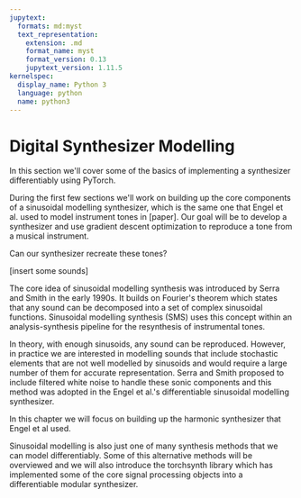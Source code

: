 ```yaml
---
jupytext:
  formats: md:myst
  text_representation:
    extension: .md
    format_name: myst
    format_version: 0.13
    jupytext_version: 1.11.5
kernelspec:
  display_name: Python 3
  language: python
  name: python3
---
```


# Digital Synthesizer Modelling

In this section we'll cover some of the basics of implementing a synthesizer 
differentiably using PyTorch.

During the first few sections we'll work on building up the core components of a
sinusoidal modelling synthesizer, which is the same one that Engel et al. used to
model instrument tones in [paper]. Our goal will be to develop a synthesizer and use
gradient descent optimization to reproduce a tone from a musical instrument.

Can our synthesizer recreate these tones?

[insert some sounds]

The core idea of sinusoidal modelling synthesis was introduced by Serra and Smith in
the early 1990s. It builds on Fourier's theorem which states that any sound can be
decomposed into a set of complex sinusoidal functions. Sinusoidal modelling synthesis (SMS)
uses this concept within an analysis-synthesis pipeline for the resynthesis of 
instrumental tones. 

In theory, with enough sinusoids, any sound can be reproduced.
However, in practice we are interested in modelling sounds that include stochastic 
elements that are not well modelled by sinusoids and would require a large number of them
for accurate representation. Serra and Smith proposed to include filtered white noise
to handle these sonic components and this method was adopted in the Engel et al.'s
differentiable sinusoidal modelling synthesizer.

In this chapter we will focus on building up the harmonic synthesizer that Engel et al
used.

Sinusoidal modelling is also just one of many synthesis methods that we can model 
differentiably. Some of this alternative methods will be overviewed and we will also
introduce the torchsynth library which has implemented some of the core signal processing
objects into a differentiable modular synthesizer.
